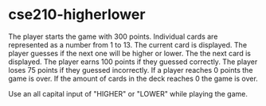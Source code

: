 # cse210-higherlower
The player starts the game with 300 points.
Individual cards are represented as a number from 1 to 13.
The current card is displayed.
The player guesses if the next one will be higher or lower.
The the next card is displayed.
The player earns 100 points if they guessed correctly.
The player loses 75 points if they guessed incorrectly.
If a player reaches 0 points the game is over.
If the amount of cards in the deck reaches 0 the game is over.

Use an all capital input of "HIGHER" or "LOWER" while playing the game.